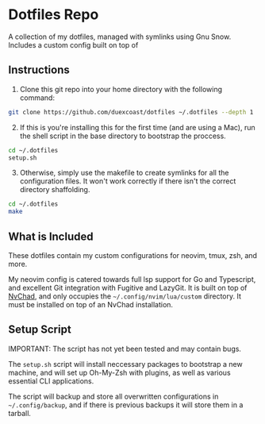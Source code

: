 # Dotfiles Repo
A collection of my dotfiles, managed with symlinks using Gnu Snow. Includes a
custom config built on top of 
## Instructions
1. Clone this git repo into your home directory with the following command:
```bash
git clone https://github.com/duexcoast/dotfiles ~/.dotfiles --depth 1
```

2. If this is you're installing this for the first time (and are using a Mac), 
run the shell script in the base directory to bootstrap the proccess.
```bash
cd ~/.dotfiles
setup.sh
```

3. Otherwise, simply use the makefile to create symlinks for all the configuration
files. It won't work correctly if there isn't the correct directory shaffolding.
```bash
cd ~/.dotfiles
make
```

## What is Included
These dotfiles contain my custom configurations for neovim, tmux, zsh, and more.

My neovim config is catered towards full lsp support for Go and Typescript, and excellent
Git integration with Fugitive and LazyGit. It is built on top of [NvChad](https://github.com/NvChad/NvChad),
and only occupies the `~/.config/nvim/lua/custom` directory. It must be installed
on top of an NvChad installation.

## Setup Script
IMPORTANT: The script has not yet been tested and may contain bugs. 

The `setup.sh` script will install neccessary packages to bootstrap a new machine,
and will set up Oh-My-Zsh with plugins, as well as various essential CLI applications.

The script will backup and store all overwritten configurations in `~/.config/backup`,
and if there is previous backups it will store them in a tarball.


